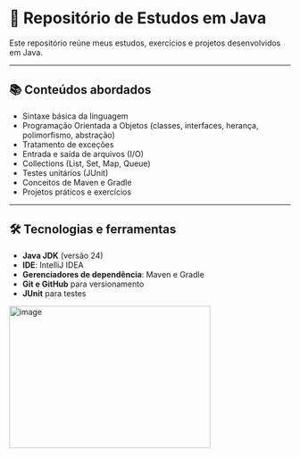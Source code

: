 # 🚀 Repositório de Estudos em Java

Este repositório reúne meus estudos, exercícios e projetos desenvolvidos em Java.  


---

## 📚 Conteúdos abordados

- Sintaxe básica da linguagem  
- Programação Orientada a Objetos (classes, interfaces, herança, polimorfismo, abstração)  
- Tratamento de exceções  
- Entrada e saída de arquivos (I/O)  
- Collections (List, Set, Map, Queue)  
- Testes unitários (JUnit)  
- Conceitos de Maven e Gradle  
- Projetos práticos e exercícios  

---

## 🛠️ Tecnologias e ferramentas

- **Java JDK** (versão 24)  
- **IDE**: IntelliJ IDEA 
- **Gerenciadores de dependência**: Maven e Gradle  
- **Git e GitHub** para versionamento  
- **JUnit** para testes  

<img width="360" height="255" alt="image" src="https://github.com/user-attachments/assets/e211d1e1-1f04-4d91-bc07-548d56db640f" />


